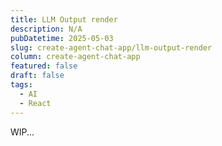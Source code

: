 ```yaml
---
title: LLM Output render
description: N/A
pubDatetime: 2025-05-03
slug: create-agent-chat-app/llm-output-render
column: create-agent-chat-app
featured: false
draft: false
tags:
  - AI
  - React
---
```


WIP...
